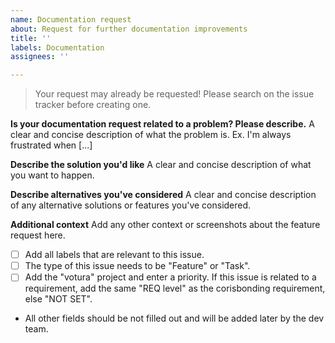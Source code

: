 ```yaml
---
name: Documentation request
about: Request for further documentation improvements
title: ''
labels: Documentation
assignees: ''

---
```


> Your request may already be requested! Please search on the issue tracker before creating one.

**Is your documentation request related to a problem? Please describe.**
A clear and concise description of what the problem is. Ex. I'm always frustrated when [...]

**Describe the solution you'd like**
A clear and concise description of what you want to happen.

**Describe alternatives you've considered**
A clear and concise description of any alternative solutions or features you've considered.

**Additional context**
Add any other context or screenshots about the feature request here.

- [ ] Add all labels that are relevant to this issue.
- [ ] The type of this issue needs to be "Feature" or "Task".
- [ ] Add the "votura" project and enter a priority. If this issue is related to a requirement, add the same "REQ level" as the corisbonding requirement, else "NOT SET".
- All other fields should be not filled out and will be added later by the dev team.
